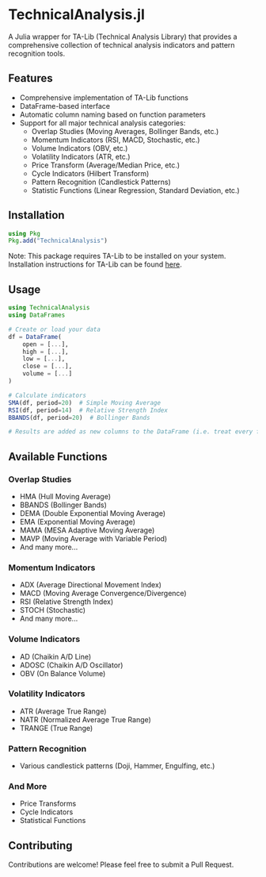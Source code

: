 # TechnicalAnalysis.jl

A Julia wrapper for TA-Lib (Technical Analysis Library) that provides a comprehensive collection of technical analysis indicators and pattern recognition tools.

## Features

- Comprehensive implementation of TA-Lib functions
- DataFrame-based interface
- Automatic column naming based on function parameters
- Support for all major technical analysis categories:
  - Overlap Studies (Moving Averages, Bollinger Bands, etc.)
  - Momentum Indicators (RSI, MACD, Stochastic, etc.)
  - Volume Indicators (OBV, etc.)
  - Volatility Indicators (ATR, etc.)
  - Price Transform (Average/Median Price, etc.)
  - Cycle Indicators (Hilbert Transform)
  - Pattern Recognition (Candlestick Patterns)
  - Statistic Functions (Linear Regression, Standard Deviation, etc.)

## Installation

```julia
using Pkg
Pkg.add("TechnicalAnalysis")
```

Note: This package requires TA-Lib to be installed on your system. Installation instructions for TA-Lib can be found [here](https://ta-lib.org/hdr_dw.html).

## Usage

```julia
using TechnicalAnalysis
using DataFrames

# Create or load your data
df = DataFrame(
    open = [...],
    high = [...],
    low = [...],
    close = [...],
    volume = [...]
)

# Calculate indicators
SMA(df, period=20)  # Simple Moving Average
RSI(df, period=14)  # Relative Strength Index
BBANDS(df, period=20)  # Bollinger Bands

# Results are added as new columns to the DataFrame (i.e. treat every function as a ! function)
```

## Available Functions

### Overlap Studies
- HMA (Hull Moving Average)
- BBANDS (Bollinger Bands)
- DEMA (Double Exponential Moving Average)
- EMA (Exponential Moving Average)
- MAMA (MESA Adaptive Moving Average)
- MAVP (Moving Average with Variable Period)
- And many more...

### Momentum Indicators
- ADX (Average Directional Movement Index)
- MACD (Moving Average Convergence/Divergence)
- RSI (Relative Strength Index)
- STOCH (Stochastic)
- And many more...

### Volume Indicators
- AD (Chaikin A/D Line)
- ADOSC (Chaikin A/D Oscillator)
- OBV (On Balance Volume)

### Volatility Indicators
- ATR (Average True Range)
- NATR (Normalized Average True Range)
- TRANGE (True Range)

### Pattern Recognition
- Various candlestick patterns (Doji, Hammer, Engulfing, etc.)

### And More
- Price Transforms
- Cycle Indicators
- Statistical Functions

## Contributing

Contributions are welcome! Please feel free to submit a Pull Request.
